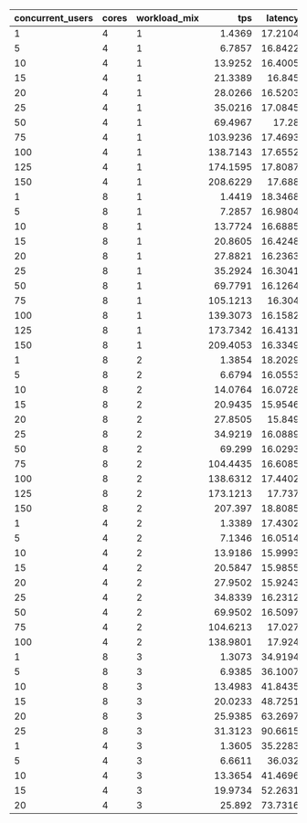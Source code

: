 |concurrent_users|cores|workload_mix|tps|latency|
|---|---|---|---:|---:|
|1|4|1|1.4369|17.2104|
|5|4|1|6.7857|16.8422|
|10|4|1|13.9252|16.4005|
|15|4|1|21.3389|16.845|
|20|4|1|28.0266|16.5203|
|25|4|1|35.0216|17.0845|
|50|4|1|69.4967|17.28|
|75|4|1|103.9236|17.4693|
|100|4|1|138.7143|17.6552|
|125|4|1|174.1595|17.8087|
|150|4|1|208.6229|17.688|
|1|8|1|1.4419|18.3468|
|5|8|1|7.2857|16.9804|
|10|8|1|13.7724|16.6885|
|15|8|1|20.8605|16.4248|
|20|8|1|27.8821|16.2363|
|25|8|1|35.2924|16.3041|
|50|8|1|69.7791|16.1264|
|75|8|1|105.1213|16.304|
|100|8|1|139.3073|16.1582|
|125|8|1|173.7342|16.4131|
|150|8|1|209.4053|16.3349|
|1|8|2|1.3854|18.2029|
|5|8|2|6.6794|16.0553|
|10|8|2|14.0764|16.0728|
|15|8|2|20.9435|15.9546|
|20|8|2|27.8505|15.849|
|25|8|2|34.9219|16.0889|
|50|8|2|69.299|16.0293|
|75|8|2|104.4435|16.6085|
|100|8|2|138.6312|17.4402|
|125|8|2|173.1213|17.737|
|150|8|2|207.397|18.8085|
|1|4|2|1.3389|17.4302|
|5|4|2|7.1346|16.0514|
|10|4|2|13.9186|15.9993|
|15|4|2|20.5847|15.9855|
|20|4|2|27.9502|15.9243|
|25|4|2|34.8339|16.2312|
|50|4|2|69.9502|16.5097|
|75|4|2|104.6213|17.027|
|100|4|2|138.9801|17.924|
|1|8|3|1.3073|34.9194|
|5|8|3|6.9385|36.1007|
|10|8|3|13.4983|41.8435|
|15|8|3|20.0233|48.7251|
|20|8|3|25.9385|63.2697|
|25|8|3|31.3123|90.6615|
|1|4|3|1.3605|35.2283|
|5|4|3|6.6611|36.032|
|10|4|3|13.3654|41.4696|
|15|4|3|19.9734|52.2631|
|20|4|3|25.892|73.7316|
